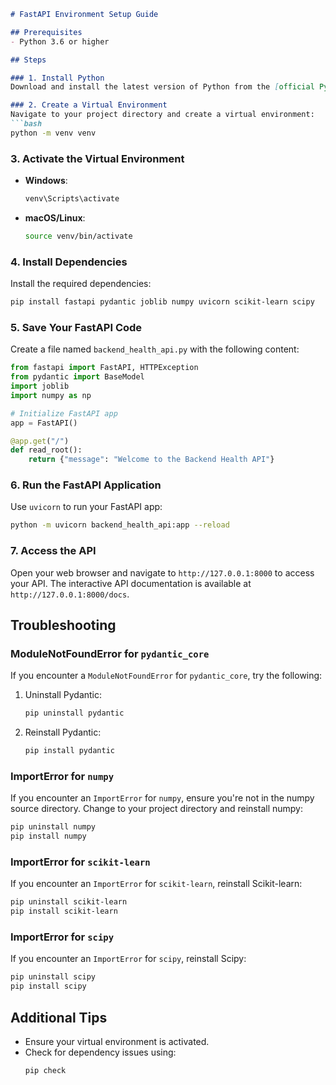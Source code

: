 
```markdown
# FastAPI Environment Setup Guide

## Prerequisites
- Python 3.6 or higher

## Steps

### 1. Install Python
Download and install the latest version of Python from the [official Python website](https://www.python.org/).

### 2. Create a Virtual Environment
Navigate to your project directory and create a virtual environment:
```bash
python -m venv venv
```

### 3. Activate the Virtual Environment
- **Windows**:
  ```bash
  venv\Scripts\activate
  ```
- **macOS/Linux**:
  ```bash
  source venv/bin/activate
  ```

### 4. Install Dependencies
Install the required dependencies:
```bash
pip install fastapi pydantic joblib numpy uvicorn scikit-learn scipy
```

### 5. Save Your FastAPI Code
Create a file named `backend_health_api.py` with the following content:
```python
from fastapi import FastAPI, HTTPException
from pydantic import BaseModel
import joblib
import numpy as np

# Initialize FastAPI app
app = FastAPI()

@app.get("/")
def read_root():
    return {"message": "Welcome to the Backend Health API"}
```

### 6. Run the FastAPI Application
Use `uvicorn` to run your FastAPI app:
```bash
python -m uvicorn backend_health_api:app --reload
```

### 7. Access the API
Open your web browser and navigate to `http://127.0.0.1:8000` to access your API. The interactive API documentation is available at `http://127.0.0.1:8000/docs`.

## Troubleshooting

### ModuleNotFoundError for `pydantic_core`
If you encounter a `ModuleNotFoundError` for `pydantic_core`, try the following:
1. Uninstall Pydantic:
   ```bash
   pip uninstall pydantic
   ```
2. Reinstall Pydantic:
   ```bash
   pip install pydantic
   ```

### ImportError for `numpy`
If you encounter an `ImportError` for `numpy`, ensure you're not in the numpy source directory. Change to your project directory and reinstall numpy:
```bash
pip uninstall numpy
pip install numpy
```

### ImportError for `scikit-learn`
If you encounter an `ImportError` for `scikit-learn`, reinstall Scikit-learn:
```bash
pip uninstall scikit-learn
pip install scikit-learn
```

### ImportError for `scipy`
If you encounter an `ImportError` for `scipy`, reinstall Scipy:
```bash
pip uninstall scipy
pip install scipy
```

## Additional Tips
- Ensure your virtual environment is activated.
- Check for dependency issues using:
  ```bash
  pip check
  ```
